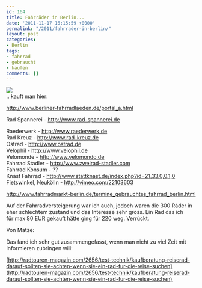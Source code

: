 ```yaml
---
id: 164
title: Fahrräder in Berlin...
date: '2011-11-17 16:15:59 +0000'
permalink: "/2011/fahrrader-in-berlin/"
layout: post
categories:
- Berlin
tags:
- fahrrad
- gebraucht
- kaufen
comments: []
---
```

![](http://www.firefly-power.de/Fahrrad-Symbol_01_KMJ.png)  
.. kauft man hier:

<http://www.berliner-fahrradlaeden.de/portal_a.html>

Rad Spannerei - <http://www.rad-spannerei.de>

Raederwerk - <http://www.raederwerk.de>  
Rad Kreuz - <http://www.rad-kreuz.de>  
Ostrad - <http://www.ostrad.de>  
Velophil - <http://www.velophil.de>  
Velomonde - <http://www.velomondo.de>  
Fahrrad Stadler - <http://www.zweirad-stadler.com>  
Fahrrad Konsum - ??  
Knast Fahrrad - <http://www.stattknast.de/index.php?id=21,33,0,0,1,0>  
Fietswinkel, Neukölln - <http://vimeo.com/22103603>

<http://www.fahrradmarkt-berlin.de/termine_gebrauchtes_fahrrad_berlin.html>

Auf der Fahrradversteigerung war ich auch, jedoch waren die 300 Räder in eher schlechtem zustand und das Interesse sehr gross. Ein Rad das ich  
für max 80 EUR gekauft hätte ging für 220 weg. Verrückt.

Von Matze:

Das fand ich sehr gut zusammengefasst, wenn man nicht zu viel Zeit mit Informieren zubringen will:

[http://radtouren-magazin.com/2656/test-technik/kaufberatung-reiserad-darauf-sollten-sie-achten-wenn-sie-ein-rad-fur-die-reise-suchen](http://radtouren-magazin.com/2656/test-technik/kaufberatung-reiserad-darauf-sollten-sie-achten-wenn-sie-ein-rad-fur-die-reise-suchen)
